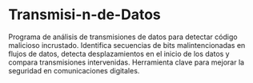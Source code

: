 # Transmisi-n-de-Datos
Programa de análisis de transmisiones de datos para detectar código malicioso incrustado. Identifica secuencias de bits malintencionadas en flujos de datos, detecta desplazamientos en el inicio de los datos y compara transmisiones intervenidas. Herramienta clave para mejorar la seguridad en comunicaciones digitales.
